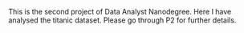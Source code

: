This is the second project of Data Analyst Nanodegree. Here I have analysed the titanic dataset. 
Please go through P2 for further details.
